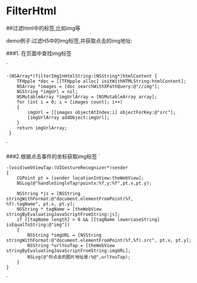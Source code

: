 # FilterHtml


##过滤html中的标签,比如img等

demo例子:过滤H5中的img标签,并获取点击的img地址:



###1. 在页面中查找img标签

`

	-(NSArray*)filterImgInHtmlString:(NSString*)htmlContent	{
   		TFHpple *doc = [[TFHpple alloc] initWithHTMLString:htmlContent];
   		NSArray *images = [doc searchWithXPathQuery:@"//img"];
   		NSString *imgUrl = nil;
   		NSMutableArray *imgUrlArray = [NSMutableArray array];
   		for (int i = 0; i < [images count]; i++)
   		{
       		imgUrl = [[images objectAtIndex:i] objectForKey:@"src"];
       		[imgUrlArray addObject:imgUrl];
   		}
   		return imgUrlArray;   
   	 }
`

###2.根据点击事件的坐标获取img标签
`


	-(void)webViewTap:(UIGestureRecognizer*)sender
	{
   	 	CGPoint pt = [sender locationInView:theWebView];
    	NSLog(@"handleSingleTap!pointx:%f,y:%f",pt.x,pt.y);
    
    	NSString *js = [NSString stringWithFormat:@"document.elementFromPoint(%f, 			%f).tagName", pt.x, pt.y];
    	NSString * tagName = [theWebView stringByEvaluatingJavaScriptFromString:js];
    	if ([tagName length] > 0 && [[tagName lowercaseString] isEqualToString:@"img"])
    	{
       	 	NSString *imgURL = [NSString stringWithFormat:@"document.elementFromPoint(%f,%f).src", pt.x, pt.y];
        	NSString *urlYouTap = [theWebView stringByEvaluatingJavaScriptFromString:imgURL];
        	NSLog(@"你点击的图片地址是:%@",urlYouTap);
    	}
    }
`
